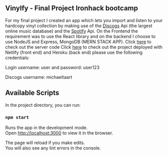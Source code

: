 ## Vinylfy - Final Project Ironhack bootcamp
For my final project I created an app which lets you import and listen to your hardcopy vinyl collection by making use of the [Discogs](https://www.discogs.com/) Api (the largest online music database) and the [Spotify](https://www.spotify.com/) Api. On the Frontend the requirement was to use the React library and on the backend I choose to use NodeJS and Express, MongoDB (MERN STACK APP). 
Click [here](https://github.com/miketaart/Vinylfy-server) to check out the server code
Click [here](https://vinylfy.netlify.app/) to check out the project deployed with Netlify (front end) and Heroku (back end) please use the following credentials:

Login
username: user and
password: user123

Discogs username: michaeltaart
## Available Scripts

In the project directory, you can run:

### `npm start`

Runs the app in the development mode.<br />
Open [http://localhost:3000](http://localhost:3000) to view it in the browser.

The page will reload if you make edits.<br />
You will also see any lint errors in the console.


